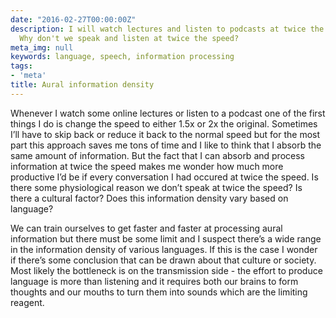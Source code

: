 ```yaml
---
date: "2016-02-27T00:00:00Z"
description: I will watch lectures and listen to podcasts at twice the original speed.
  Why don't we speak and listen at twice the speed?
meta_img: null
keywords: language, speech, information processing
tags:
- 'meta'
title: Aural information density
---
```


Whenever I watch some online lectures or listen to a podcast one of the first things I do is change the speed to either 1.5x or 2x the original. Sometimes I’ll have to skip back or reduce it back to the normal speed but for the most part this approach saves me tons of time and I like to think that I absorb the same amount of information. But the fact that I can absorb and process information at twice the speed makes me wonder how much more productive I’d be if every conversation I had occured at twice the speed. Is there some physiological reason we don’t speak at twice the speed? Is there a cultural factor? Does this information density vary based on language?

We can train ourselves to get faster and faster at processing aural information but there must be some limit and I suspect there’s a wide range in the information density of various languages. If this is the case I wonder if there’s some conclusion that can be drawn about that culture or society. Most likely the bottleneck is on the transmission side - the effort to produce language is more than listening and it requires both our brains to form thoughts and our mouths to turn them into sounds which are the limiting reagent.